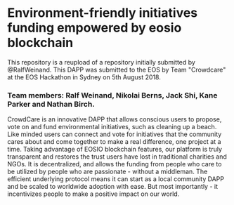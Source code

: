 # Environment-friendly initiatives funding empowered by eosio blockchain

This repository is a reupload of a repository initially submitted by @RalfWeinand. This DAPP was submitted to the EOS by Team "Crowdcare" at the EOS Hackathon in Sydney on 5th August 2018. 

### Team members: Ralf Weinand, Nikolai Berns, Jack Shi, Kane Parker and Nathan Birch. 

CrowdCare is an innovative DAPP that allows conscious users to propose, vote on and fund environmental initiatives, such as cleaning up a beach. Like minded users can connect and vote for initiatives that the community cares about and come together to make a real difference, one project at a time. Taking advantage of EOSIO blockchain features, our platform is truly transparent and restores the trust users have lost in traditional charities and NGOs. It is decentralized, and allows the funding from people who care to be utilized by people who are passionate - without a middleman. The efficient underlying protocol means it can start as a local community DAPP and be scaled to worldwide adoption with ease. But most importantly - it incentivizes people to make a positive impact on our world.
